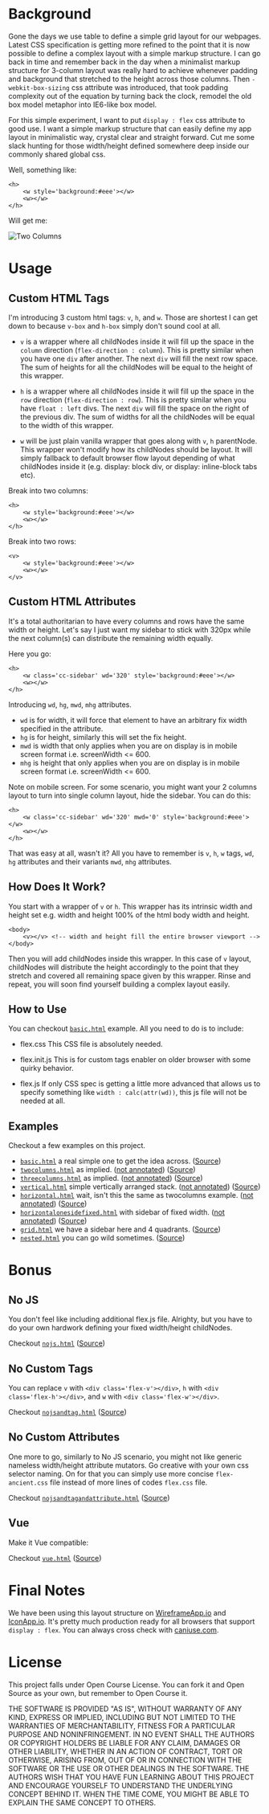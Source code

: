 # Background

Gone the days we use table to define a simple grid layout for our webpages. Latest CSS specification is getting more refined to the point that it is now possible to define a complex layout with a simple markup structure. I can go back in time and remember back in the day when a minimalist markup structure for 3-column layout was really hard to achieve whenever padding and background that stretched to the height across those columns. Then `-webkit-box-sizing` css attribute was introduced, that took padding complexity out of the equation by turning back the clock, remodel the old box model metaphor into IE6-like box model. 

For this simple experiment, I want to put `display : flex` css attribute to good use. I want a simple markup structure that can easily define my app layout in minimalistic way, crystal clear and straight forward. Cut me some slack hunting for those width/height defined somewhere deep inside our commonly shared global css.

Well, something like:

```
<h>
	<w style='background:#eee'></w>
	<w></w>
</h>

```

Will get me:

![Two Columns](https://brucewangsg.github.io/flexapplayout/images/twocolumns-no-annotation.png)


# Usage

## Custom HTML Tags

I'm introducing 3 custom html tags: `v`, `h`, and `w`. Those are shortest I can get down to because `v-box` and `h-box` simply don't sound cool at all.   

- `v` is a wrapper where all childNodes inside it will fill up the space in the `column` direction (`flex-direction : column`). This is pretty similar when you have one `div` after another. The next `div` will fill the next row space. The sum of heights for all the childNodes will be equal to the height of this wrapper. 

- `h` is a wrapper where all childNodes inside it will fill up the space in the `row` direction (`flex-direction : row`). This is pretty similar when you have `float : left` divs. The next `div` will fill the space on the right of the previous div. The sum of widths for all the childNodes will be equal to the width of this wrapper. 

- `w` will be just plain vanilla wrapper that goes along with `v`, `h` parentNode. This wrapper won't modify how its childNodes should be layout. It will simply fallback to default browser flow layout depending of what childNodes inside it (e.g. display: block div, or display: inline-block tabs etc).


Break into two columns:

```
<h>
	<w style='background:#eee'></w>
	<w></w>
</h>

```

Break into two rows:

```
<v>
	<w style='background:#eee'></w>
	<w></w>
</v>

```

## Custom HTML Attributes

It's a total authoritarian to have every columns and rows have the same width or height. Let's say I just want my sidebar to stick with 320px while the next column(s) can distribute the remaining width equally. 

Here you go:

```
<h>
	<w class='cc-sidebar' wd='320' style='background:#eee'></w>
	<w></w>
</h>

```

Introducing `wd`, `hg`, `mwd`, `mhg` attributes.

- `wd` is for width, it will force that element to have an arbitrary fix width specified in the attribute.
- `hg` is for height, similarly this will set the fix height.
- `mwd` is width that only applies when you are on display is in mobile screen format i.e. screenWidth <= 600.
- `mhg` is height that only applies when you are on display is in mobile screen format i.e. screenWidth <= 600.

Note on mobile screen. For some scenario, you might want your 2 columns layout to turn into single column layout, hide the sidebar. You can do this:

```
<h>
	<w class='cc-sidebar' wd='320' mwd='0' style='background:#eee'></w>
	<w></w>
</h>

```

That was easy at all, wasn't it? All you have to remember is `v`, `h`, `w` tags, `wd`, `hg` attributes and their variants `mwd`, `mhg` attributes.


## How Does It Work?

You start with a wrapper of `v` or `h`. This wrapper has its intrinsic width and height set e.g. width and height 100% of the html body width and height.

```
<body>
	<v></v> <!-- width and height fill the entire browser viewport -->
</body>
```

Then you will add childNodes inside this wrapper. In this case of `v` layout, childNodes will distribute the height accordingly to the point that they stretch and covered all remaining space given by this wrapper. Rinse and repeat, you will soon find yourself building a complex layout easily.

## How to Use

You can checkout [`basic.html`](https://brucewangsg.github.io/flexapplayout/basic.html) example. All you need to do is to include:

- flex.css
	This CSS file is absolutely needed.  
	
- flex.init.js
	This is for custom tags enabler on older browser with some quirky behavior.
	
- flex.js
	If only CSS spec is getting a little more advanced that allows us to specify something like `width : calc(attr(wd))`, this js file will not be needed at all.


## Examples

Checkout a few examples on this project.

- [`basic.html`](https://brucewangsg.github.io/flexapplayout/basic.html) a real simple one to get the idea across. ([Source](https://raw.githubusercontent.com/brucewangsg/flexapplayout/master/basic.html))
- [`twocolumns.html`](https://brucewangsg.github.io/flexapplayout/twocolumns.html) as implied. ([not annotated](https://brucewangsg.github.io/flexapplayout/twocolumns.html?annotation=0)) ([Source](https://raw.githubusercontent.com/brucewangsg/flexapplayout/master/twocolumns.html))
- [`threecolumns.html`](https://brucewangsg.github.io/flexapplayout/threecolumns.html) as implied. ([not annotated](https://brucewangsg.github.io/flexapplayout/threecolumns.html?annotation=0)) ([Source](https://raw.githubusercontent.com/brucewangsg/flexapplayout/master/threecolumns.html))
- [`vertical.html`](https://brucewangsg.github.io/flexapplayout/vertical.html) simple vertically arranged stack. ([not annotated](https://brucewangsg.github.io/flexapplayout/vertical.html?annotation=0)) ([Source](https://raw.githubusercontent.com/brucewangsg/flexapplayout/master/vertical.html))
- [`horizontal.html`](https://brucewangsg.github.io/flexapplayout/horizontal.html) wait, isn't this the same as twocolumns example. ([not annotated](https://brucewangsg.github.io/flexapplayout/horizontal.html?annotation=0)) ([Source](https://raw.githubusercontent.com/brucewangsg/flexapplayout/master/horizontal.html))
- [`horizontalonesidefixed.html`](https://brucewangsg.github.io/flexapplayout/horizontalonesidefixed.html) with sidebar of fixed width. ([not annotated](https://brucewangsg.github.io/flexapplayout/horizontalonesidefixed.html?annotation=0)) ([Source](https://raw.githubusercontent.com/brucewangsg/flexapplayout/master/horizontalonesidefixed.html))
- [`grid.html`](https://brucewangsg.github.io/flexapplayout/grid.html) we have a sidebar here and 4 quadrants. ([Source](https://raw.githubusercontent.com/brucewangsg/flexapplayout/master/grid.html))
- [`nested.html`](https://brucewangsg.github.io/flexapplayout/nested.html) you can go wild sometimes. ([Source](https://raw.githubusercontent.com/brucewangsg/flexapplayout/master/nested.html))


# Bonus

## No JS

You don't feel like including additional flex.js file. Alrighty, but you have to do your own hardwork defining your fixed width/height childNodes. 

Checkout [`nojs.html`](https://brucewangsg.github.io/flexapplayout/nojs.html) ([Source](https://raw.githubusercontent.com/brucewangsg/flexapplayout/master/nojs.html))

## No Custom Tags

You can replace `v` with `<div class='flex-v'></div>`, `h` with `<div class='flex-h'></div>`, and `w` with `<div class='flex-w'></div>`.

Checkout [`nojsandtag.html`](https://brucewangsg.github.io/flexapplayout/nojsandtag.html) ([Source](https://raw.githubusercontent.com/brucewangsg/flexapplayout/master/nojsandtag.html))


## No Custom Attributes

One more to go, similarly to No JS scenario, you might not like generic nameless width/height attribute mutators. Go creative with your own css selector naming. On for that you can simply use more concise `flex-ancient.css` file instead of more lines of codes `flex.css` file.

Checkout [`nojsandtagandattribute.html`](https://brucewangsg.github.io/flexapplayout/nojsandtagandattribute.html) ([Source](https://raw.githubusercontent.com/brucewangsg/flexapplayout/master/nojsandtagandattribute.html))

## Vue

Make it Vue compatible:

Checkout [`vue.html`](https://brucewangsg.github.io/flexapplayout/vue.html) ([Source](https://raw.githubusercontent.com/brucewangsg/flexapplayout/master/vue.html))

# Final Notes

We have been using this layout structure on [WireframeApp.io](https://wireframeapp.io/app) and [IconApp.io](https://iconapp.io/app). It's pretty much production ready for all browsers that support `display : flex`. You can always cross check with [caniuse.com](http://caniuse.com/#search=flex).

# License

This project falls under Open Course License. You can fork it and Open Source as your own, but remember to Open Course it.

THE SOFTWARE IS PROVIDED "AS IS", WITHOUT WARRANTY OF ANY KIND, EXPRESS OR IMPLIED, INCLUDING BUT NOT LIMITED TO THE WARRANTIES OF MERCHANTABILITY, FITNESS FOR A PARTICULAR PURPOSE AND NONINFRINGEMENT. IN NO EVENT SHALL THE AUTHORS OR COPYRIGHT HOLDERS BE LIABLE FOR ANY CLAIM, DAMAGES OR OTHER LIABILITY, WHETHER IN AN ACTION OF CONTRACT, TORT OR OTHERWISE, ARISING FROM, OUT OF OR IN CONNECTION WITH THE SOFTWARE OR THE USE OR OTHER DEALINGS IN THE SOFTWARE. THE AUTHORS WISH THAT YOU HAVE FUN LEARNING ABOUT THIS PROJECT AND ENCOURAGE YOURSELF TO UNDERSTAND THE UNDERLYING CONCEPT BEHIND IT. WHEN THE TIME COME, YOU MIGHT BE ABLE TO EXPLAIN THE SAME CONCEPT TO OTHERS.
